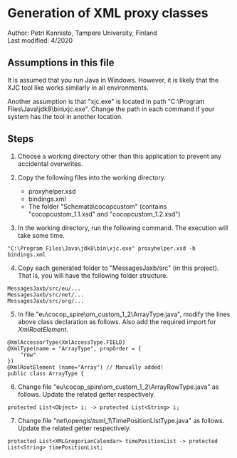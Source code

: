 Generation of XML proxy classes
===============================

Author: Petri Kannisto, Tampere University, Finland  
Last modified: 4/2020


Assumptions in this file
------------------------

It is assumed that you run Java in Windows. However, it is likely that the
XJC tool like works similarly in all environments.

Another assumption is that "xjc.exe" is located in path
"C:\Program Files\Java\jdk8\bin\xjc.exe". Change the path in each command if
your system has the tool in another location.


Steps
-----

1. Choose a working directory other than this application to prevent any
   accidental overwrites.

2. Copy the following files into the working directory.
    * proxyhelper.xsd
    * bindings.xml
    * The folder "Schemata\cocopcustom" (contains "cocopcustom_1.1.xsd"
      and "cocopcustom_1.2.xsd")

3. In the working directory, run the following command. The execution will
   take some time. 

```
"C:\Program Files\Java\jdk8\bin\xjc.exe" proxyhelper.xsd -b bindings.xml
```

4. Copy each generated folder to "MessagesJaxb/src" (in this project). That
   is, you will have the following folder structure.

```
MessagesJaxb/src/eu/...
MessagesJaxb/src/net/...
MessagesJaxb/src/org/...
```

5. In file "eu\cocop_spire\om_custom\_1_2\ArrayType.java", modify the lines
   above class declaration as follows. Also add the required import for
   _XmlRootElement_.

```
@XmlAccessorType(XmlAccessType.FIELD)
@XmlType(name = "ArrayType", propOrder = {
    "row"
})
@XmlRootElement (name="Array") // Manually added!
public class ArrayType {
```

6. Change file "eu\cocop_spire\om_custom\_1_2\ArrayRowType.java" as follows.
   Update the related getter respectively.

```
protected List<Object> i; -> protected List<String> i;
```

7. Change file "net\opengis\tsml\_1\TimePositionListType.java" as follows.
   Update the related getter respectively.

```
protected List<XMLGregorianCalendar> timePositionList -> protected List<String> timePositionList;
```
